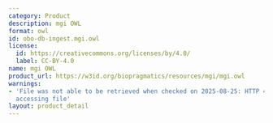 ```yaml
---
category: Product
description: mgi OWL
format: owl
id: obo-db-ingest.mgi.owl
license:
  id: https://creativecommons.org/licenses/by/4.0/
  label: CC-BY-4.0
name: mgi OWL
product_url: https://w3id.org/biopragmatics/resources/mgi/mgi.owl
warnings:
- 'File was not able to be retrieved when checked on 2025-08-25: HTTP 404 error when
  accessing file'
layout: product_detail
---
```


